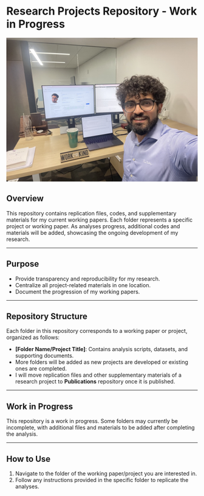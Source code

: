# **Research Projects Repository - Work in Progress**

![Work in Progress Banner](Work-in-Progress.jpg)

## **Overview**  
This repository contains replication files, codes, and supplementary materials for my current working papers. Each folder represents a specific project or working paper. As analyses progress, additional codes and materials will be added, showcasing the ongoing development of my research.

---

## **Purpose**  
- Provide transparency and reproducibility for my research.  
- Centralize all project-related materials in one location.  
- Document the progression of my working papers.

---

## **Repository Structure**  
Each folder in this repository corresponds to a working paper or project, organized as follows:
- **[Folder Name/Project Title]**: Contains analysis scripts, datasets, and supporting documents.
- More folders will be added as new projects are developed or existing ones are completed.
- I will move replication files and other supplementary materials of a research project to **Publications** repository once it is published. 

---

## **Work in Progress**  
This repository is a work in progress. Some folders may currently be incomplete, with additional files and materials to be added after completing the analysis.

---

## **How to Use**  
1. Navigate to the folder of the working paper/project you are interested in.  
2. Follow any instructions provided in the specific folder to replicate the analyses.
